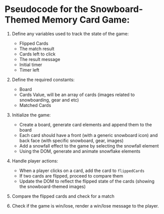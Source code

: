 # Pseudocode for the Snowboard-Themed Memory Card Game:

1. Define any variables used to track the state of the game:
    * Flipped Cards
    * The match result
    * Cards left to click
    * The result message
    * Initial timer
    * Timer left
  
2. Define the required constants:
    * Board
    * Cards Value, will be an array of cards (images related to snowboarding, gear and etc)
    * Matched Cards

3. Initialize the game:
    * Create a board, generate card elements and append them to the board
    * Each card should have a front (with a generic snowboard icon) and back face (with specific snowboard, gear, images)
    * Add a snowfall effect to the game by selecting the snowfall element
    * Using the DOM, generate and animate snowflake elements

4.  Handle player actions:
     * When a player clicks on a card, add the card to `flippedCards`
     * If two cards are flipped, proceed to compare them
    * Update the DOM to reflect the flipped state of the cards (showing the snowboard-themed images)

5. Compare the flipped cards and check for a match

6. Check if the game is win/lose, render a win/lose message to the player.
